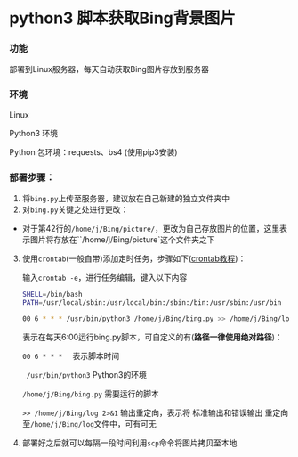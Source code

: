 # python3 脚本获取Bing背景图片

### 功能

部署到Linux服务器，每天自动获取Bing图片存放到服务器



### 环境

Linux

Python3 环境

Python 包环境：requests、bs4 (使用pip3安装)



### 部署步骤：

1. 将`bing.py`上传至服务器，建议放在自己新建的独立文件夹中
2. 对`bing.py`关键之处进行更改：

- 对于第42行的`/home/j/Bing/picture/`，更改为自己存放图片的位置，这里表示图片将存放在``/home/j/Bing/picture`这个文件夹之下

3. 使用`crontab`(一般自带)添加定时任务，步骤如下([crontab教程](https://www.jianshu.com/p/838db0269fd0))：

   输入`crontab -e`，进行任务编辑，键入以下内容

   ```bash
   SHELL=/bin/bash
   PATH=/usr/local/sbin:/usr/local/bin:/sbin:/bin:/usr/sbin:/usr/bin
   
   00 6 * * * /usr/bin/python3 /home/j/Bing/bing.py >> /home/j/Bing/log 2>&1
   ```

   表示在每天6:00运行bing.py脚本，可自定义的有(**路径一律使用绝对路径**)：

   `00 6 * * *  `    表示脚本时间

    ` /usr/bin/python3`   Python3的环境

   `/home/j/Bing/bing.py`   需要运行的脚本

   `>> /home/j/Bing/log 2>&1`  输出重定向，表示将 标准输出和错误输出 重定向至`/home/j/Bing/log`文件中，可有可无

4. 部署好之后就可以每隔一段时间利用`scp`命令将图片拷贝至本地

